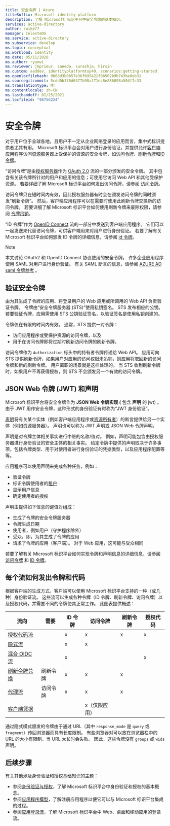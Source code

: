 ```yaml
---
title: 安全令牌 | Azure
titleSuffix: Microsoft identity platform
description: 了解 Microsoft 标识平台中安全令牌的基本知识。
services: active-directory
author: rwike77
manager: CelesteDG
ms.service: active-directory
ms.subservice: develop
ms.topic: conceptual
ms.workload: identity
ms.date: 05/11/2020
ms.author: ryanwi
ms.reviewer: jmprieur, saeeda, sureshja, hirsin
ms.custom: aaddev, identityplatformtop40, scenarios:getting-started
ms.openlocfilehash: 9668d3b0b57e36fb95421f8b502b9b743be8eb31
ms.sourcegitcommit: 5cdd0b378d6377b98af71ec8e886098a504f7c33
ms.translationtype: MT
ms.contentlocale: zh-CN
ms.lasthandoff: 01/25/2021
ms.locfileid: "98756224"
---
```

# <a name="security-tokens"></a>安全令牌

对于用户位于全球各地，且用户不一定从企业网络登录的应用而言，集中式标识提供者尤其有用。 Microsoft 标识平台会对用户进行身份验证，并提供允许[客户端应用程序](developer-glossary.md#client-application)访问[资源服务器](developer-glossary.md#resource-server)上受保护的资源的安全令牌，如[访问令牌](developer-glossary.md#access-token)、[刷新令牌](developer-glossary.md#refresh-token)和[ID 令牌](developer-glossary.md#id-token)。

“访问令牌”是由[授权服务器](developer-glossary.md#authorization-server)作为 [OAuth 2.0](active-directory-v2-protocols.md) 流的一部分颁发的安全令牌。 其中包含有关该令牌所针对的用户和应用的信息；可使用它访问 Web API 和其他受保护资源。 若要详细了解 Microsoft 标识平台如何发出访问令牌，请参阅 [访问令牌](access-tokens.md)。

访问令牌只在短时间内有效，因此授权服务器有时会在颁发访问令牌的同时颁发“刷新令牌”。 然后，客户端应用程序可以在需要时使用此刷新令牌交换新的访问令牌。 若要详细了解 Microsoft 标识平台如何使用刷新令牌来废除权限，请参阅 [令牌吊销](access-tokens.md#token-revocation)。

“ID 令牌”作为 [OpenID Connect](v2-protocols-oidc.md) 流的一部分中发送到客户端应用程序。 它们可以一起发送来代替访问令牌，可供客户端用来对用户进行身份验证。 若要了解有关 Microsoft 标识平台如何颁发 ID 令牌的详细信息，请参阅 [id 令牌](id-tokens.md)。

> [!NOTE]
> 本文讨论 OAuth2 和 OpenID Connect 协议使用的安全令牌。 许多企业应用程序使用 SAML 对用户进行身份验证。 有关 SAML 断言的信息，请参阅 [AZURE AD saml 令牌参考](reference-saml-tokens.md) 。

## <a name="validating-security-tokens"></a>验证安全令牌

由为其生成了令牌的应用、将登录用户的 Web 应用或所调用的 Web API 负责验证令牌。 令牌由“安全令牌服务器 (STS)”使用私钥签名。 STS 发布相应的公钥。 若要验证令牌，应用需使用 STS 公钥验证签名，以验证签名是使用私钥创建的。

令牌仅在有限的时间内有效。 通常，STS 提供一对令牌：

* 访问应用程序或受保护资源的访问令牌，以及
* 用于在访问令牌即将过期时刷新访问令牌的刷新令牌。

访问令牌作为 `Authorization` 标头中的持有者令牌传递给 Web API。 应用可向 STS 提供刷新令牌，如果用户对应用的访问权限未吊销，则应用将取回新的访问令牌和新的刷新令牌。 用户离职的场景就是这样处理的。 当 STS 收到刷新令牌时，如果用户不再获得授权，则 STS 不会颁发另一个有效的访问令牌。

## <a name="json-web-tokens-jwts-and-claims"></a>JSON Web 令牌 (JWT) 和声明

Microsoft 标识平台将安全令牌作为 **JSON Web 令牌实现 (** 包含 **声明** 的 jwt) 。 由于 JWT 用作安全令牌，这种形式的身份验证有时称为“JWT 身份验证”。

[声明](developer-glossary.md#claim)将有关某个实体（例如客户端应用程序或[资源所有者](developer-glossary.md#resource-owner)）的断言提供给另一个实体（例如资源服务器）。 声明也可以称为 JWT 声明或 JSON Web 令牌声明。

声明是对令牌主体相关事实进行中继的名称/值对。 例如，声明可能包含由授权服务器进行身份验证的安全主体的相关事实。 给定令牌中提供的声明取决于许多事项，包括令牌类型、用于对使用者进行身份验证的凭据类型，以及应用程序配置等等。

应用程序可以使用声明来完成各种任务，例如：

* 验证令牌
* 标识令牌使用者的[租户](developer-glossary.md#tenant)
* 显示用户信息
* 确定使用者的授权

声明由提供如下信息的键值对组成：

* 生成了令牌的安全令牌服务器
* 令牌生成日期
* 使用者，例如用户（守护程序除外）
* 受众，即，为其生成了令牌的应用
* 请求了令牌的应用（客户端）。 对于 Web 应用，这可能与受众相同

若要了解有关 Microsoft 标识平台如何实现令牌和声明信息的详细信息，请参阅 [访问令牌](access-tokens.md) 和 [ID 令牌](id-tokens.md)。

## <a name="how-each-flow-emits-tokens-and-codes"></a>每个流如何发出令牌和代码

根据客户端的生成方式，客户端可以使用 Microsoft 标识平台支持的一种（或几种）身份验证流。 这些流可以生成各种令牌（ID 令牌、刷新令牌、访问令牌）以及授权代码，并需要不同的令牌使其正常工作。 此图表提供概述：

|流向 | 需要 | ID 令牌 | 访问令牌 | 刷新令牌 | 授权代码 |
|-----|----------|----------|--------------|---------------|--------------------|
|[授权代码流](v2-oauth2-auth-code-flow.md) | | x | x | x | x|
|[隐式流](v2-oauth2-implicit-grant-flow.md) | | x        | x    |      |                    |
|[混合 OIDC 流](v2-protocols-oidc.md#protocol-diagram-access-token-acquisition)| | x  | |          |            x   |
|[刷新令牌兑换](v2-oauth2-auth-code-flow.md#refresh-the-access-token) | 刷新令牌 | x | x | x| |
|[代理流](v2-oauth2-on-behalf-of-flow.md) | 访问令牌| x| x| x| |
|[客户端凭据](v2-oauth2-client-creds-grant-flow.md) | | | x（仅限应用）| | |

通过隐式模式颁发的令牌由于通过 URL（其中 `response_mode` 是 `query` 或 `fragment`）传回浏览器而具有长度限制。  有些浏览器对可以放在浏览器栏中的 URL 的大小有限制，当 URL 太长时会失败。  因此，这些令牌没有 `groups` 或 `wids` 声明。

## <a name="next-steps"></a>后续步骤

有关其他涉及身份验证和授权基础知识的主题：

* 参阅[身份验证与授权](authentication-vs-authorization.md)，了解 Microsoft 标识平台中身份验证和授权的基本概念。
* 参阅[应用程序模型](application-model.md)，了解注册应用程序以便它可以与 Microsoft 标识平台集成的过程。
* 参阅[应用登录流](app-sign-in-flow.md)，了解 Microsoft 标识平台中 Web、桌面和移动应用的登录流。
